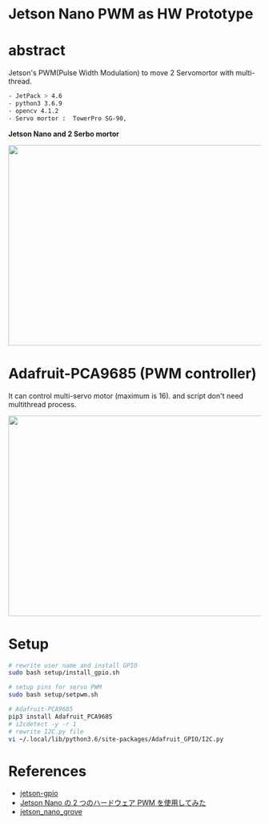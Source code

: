 # Jetson Nano PWM as HW Prototype
# abstract

Jetson's PWM(Pulse Width Modulation) to move 2 Servomortor with multi-thread.

```sh
- JetPack > 4.6
- python3 3.6.9
- opencv 4.1.2
- Servo mortor :  TowerPro SG-90, 
```

<b>Jetson Nano and 2 Serbo mortor</b>

<img src="https://user-images.githubusercontent.com/48679574/211758179-abc3911f-4c45-4318-9de4-2c95f379bbd9.jpg" width="650" height="400"/>

# Adafruit-PCA9685 (PWM controller)

It can control multi-servo motor (maximum is 16). and script don't need multithread process.

<img src="https://user-images.githubusercontent.com/48679574/216533582-243f2e2c-19d7-4bae-bfee-6245f2e5709d.jpg" width="800" height="400"/>


# Setup

```zsh
# rewrite user name and install GPIO
sudo bash setup/install_gpio.sh

# setup pins for servo PWM
sudo bash setup/setpwm.sh

# Adafruit-PCA9685
pip3 install Adafruit_PCA9685
# i2cdetect -y -r 1
# rewrite I2C.py file
vi ~/.local/lib/python3.6/site-packages/Adafruit_GPIO/I2C.py
```


# References
- [jetson-gpio](https://github.com/NVIDIA/jetson-gpio/tree/master/samples)
- [Jetson Nano の 2 つのハードウェア PWM を使用してみた](https://qiita.com/kitazaki/items/2c9deb912f11106d1215)
- [jetson_nano_grove](https://github.com/kitazaki/jetson_nano_grove)
